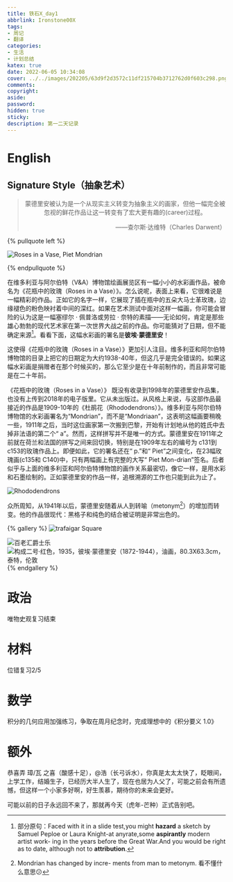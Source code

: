 ```yaml
---
title: 铁石X_day1
abbrlink: Ironstone00X
tags:
- 周记
- 翻译
categories:
- 生活
- 计划总结
katex: true
date: 2022-06-05 10:34:08
cover: ../../images/202205/63d9f2d3572c11df215704b3712762d0f603c298.png
comments:
copyright:
aside:
password:
hidden: true
sticky:
description: 第一二天记录
---
```


# English

## Signature Style（抽象艺术）

> <center>蒙德里安被认为是一个从现实主义转变为抽象主义的画家，但他一幅完全被忽视的鲜花作品让这一转变有了宏大更有趣的(career)过程。</center>
> <p align="right">——查尔斯·达维特（Charles Darwent）</p>

{% pullquote left %} 

![Roses in a Vase, Piet Mondrian](../../../../images/202205/image-20220605111802458.png)

{% endpullquote %}

​    在维多利亚与阿尔伯特（V&A）博物馆绘画展览区有一幅小小的水彩画作品，被命名为《花瓶中的玫瑰（Roses in a Vase）》。怎么说呢，表面上来看，它很难说是一幅精彩的作品。正如它的名字一样，它展现了插在瓶中的五朵大马士革玫瑰，边缘褪色的粉色映衬着中间的深红。如果在艺术测试中面对这样一幅画，你可能会冒险的认为这是一幅塞缪尔 · 佩普洛或劳拉 · 奈特的素描——无论如何，肯定是那些雄心勃勃的现代艺术家在第一次世界大战之前的作品。你可能猜对了日期，但不能确定来源[^1]。看看下面，这幅水彩画的署名是**彼埃·蒙德里安**！

[^1]:部分原句：Faced with it in a slide test,you might **hazard** a sketch by Samuel Peploe or Laura Knight-at anyrate,some **aspirantly** modern artist work- ing in the years before the Great War.And you would be right as to date, although not to **attribution**.

这使得《花瓶中的玫瑰（Roses in a Vase）》更加引人注目。维多利亚和阿尔伯特博物馆的目录上把它的日期定为大约1938-40年，但这几乎是完全错误的。如果这幅水彩画是捐赠者在那个时候买的，那么它至少是在十年前制作的，而且非常可能是在二十年前。

《花瓶中的玫瑰（Roses in a Vase）》 既没有收录到1998年的蒙德里安作品集，也没有上传到2018年的电子版里。它从未出版过。从风格上来说，与这部作品最接近的作品是1909-10年的《杜鹃花（Rhododendrons）》。维多利亚与阿尔伯特博物馆的水彩画署名为“Mondrian”，而不是“Mondriaan”，这表明这幅画要稍晚一些，1911年之后，当时这位画家第一次搬到巴黎，开始有计划地从他的姓氏中去掉非法语的第二个“ a”。然而，这样拼写并不是唯一的方式。蒙德里安在1911年之前就在荷兰和法国的拼写之间来回切换，特别是在1909年左右的编号为 c131到 c153的玫瑰作品上。即便如此，它的署名还在“ p.”和“ Piet”之间变化，在23幅玫瑰画(c135和 C140)中，只有两幅画上有完整的大写“ Piet Mon-drian”签名。后者似乎与上面的维多利亚和阿尔伯特博物馆的画作关系最密切，像它一样，是用水彩和石墨绘制的。正如蒙德里安的作品一样，追根溯源的工作也只能到此为止了。

![Rhododendrons](../../../../images/202205/image-20220605122722794.png)

众所周知，从1941年以后，蒙德里安随着从人到转喻（metonym[^2]）的增加而转变。他的作品很现代：黑格子和纯色的结合被证明是非常出色的。

{% gallery %}
![trafaigar Square](../../../../images/202205/image-20220605122841870.png)

![百老汇爵士乐](../../../../images/202205/63d9f2d3572c11df215704b3712762d0f603c298.png)
![构成二号·红色，1935，彼埃·蒙德里安（1872-1944），油画，80.3X63.3cm，泰特，伦敦](../../../../images/202205/image-20220605105218029.png)
{% endgallery %}




[^2]:Mondrian has changed by incre- ments from man to metonym. 看不懂什么意思😕



# 政治

唯物史观复习结束

# 材料

位错复习2/5

# 数学

积分的几何应用加强练习，争取在周月纪念时，完成理想中的《积分要义 1.0》

# 额外

恭喜弄 璋/瓦 之喜（酸感十足），@浩（长弓诉水），你真是太太太快了，眨眼间，上学工作，结婚生子，已经历大半人生了，现在也居为人父了，可能之前会有所遗憾，但这样一个小家多好啊，好生羡慕，期待你的未来会更好。

可能以前的日子永远回不来了，那就再今天（虎年-芒种）正式告别吧。
